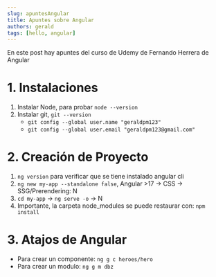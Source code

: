 ```yaml
---
slug: apuntesAngular
title: Apuntes sobre Angular
authors: gerald
tags: [hello, angular]
---
```


En este post hay apuntes del curso de Udemy de Fernando Herrera de Angular


<!--truncate-->

# 1. Instalaciones
1. Instalar Node, para probar `node --version`
2. Instalar git, `git --version`
    * `git config --global user.name "geraldpm123"`
    * `git config --global user.email "geraldpm123@gmail.com"`

# 2. Creación de Proyecto
1. `ng version` para verificar que se tiene instalado angular cli
2. `ng new my-app --standalone false`, Angular >17  -> CSS -> SSG/Prerendering: N
3. `cd my-app` -> `ng serve -o` -> N
4. Importante, la carpeta node_modules se puede restaurar con: `npm install`

# 3. Atajos de Angular
* Para crear un componente: `ng g c heroes/hero`
* Para crear un modulo: `ng g m dbz`